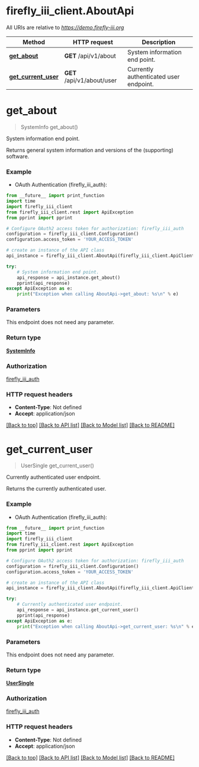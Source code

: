 # firefly_iii_client.AboutApi

All URIs are relative to *https://demo.firefly-iii.org*

Method | HTTP request | Description
------------- | ------------- | -------------
[**get_about**](AboutApi.md#get_about) | **GET** /api/v1/about | System information end point.
[**get_current_user**](AboutApi.md#get_current_user) | **GET** /api/v1/about/user | Currently authenticated user endpoint.


# **get_about**
> SystemInfo get_about()

System information end point.

Returns general system information and versions of the (supporting) software. 

### Example

* OAuth Authentication (firefly_iii_auth): 
```python
from __future__ import print_function
import time
import firefly_iii_client
from firefly_iii_client.rest import ApiException
from pprint import pprint

# Configure OAuth2 access token for authorization: firefly_iii_auth
configuration = firefly_iii_client.Configuration()
configuration.access_token = 'YOUR_ACCESS_TOKEN'

# create an instance of the API class
api_instance = firefly_iii_client.AboutApi(firefly_iii_client.ApiClient(configuration))

try:
    # System information end point.
    api_response = api_instance.get_about()
    pprint(api_response)
except ApiException as e:
    print("Exception when calling AboutApi->get_about: %s\n" % e)
```

### Parameters
This endpoint does not need any parameter.

### Return type

[**SystemInfo**](SystemInfo.md)

### Authorization

[firefly_iii_auth](../README.md#firefly_iii_auth)

### HTTP request headers

 - **Content-Type**: Not defined
 - **Accept**: application/json

[[Back to top]](#) [[Back to API list]](../README.md#documentation-for-api-endpoints) [[Back to Model list]](../README.md#documentation-for-models) [[Back to README]](../README.md)

# **get_current_user**
> UserSingle get_current_user()

Currently authenticated user endpoint.

Returns the currently authenticated user. 

### Example

* OAuth Authentication (firefly_iii_auth): 
```python
from __future__ import print_function
import time
import firefly_iii_client
from firefly_iii_client.rest import ApiException
from pprint import pprint

# Configure OAuth2 access token for authorization: firefly_iii_auth
configuration = firefly_iii_client.Configuration()
configuration.access_token = 'YOUR_ACCESS_TOKEN'

# create an instance of the API class
api_instance = firefly_iii_client.AboutApi(firefly_iii_client.ApiClient(configuration))

try:
    # Currently authenticated user endpoint.
    api_response = api_instance.get_current_user()
    pprint(api_response)
except ApiException as e:
    print("Exception when calling AboutApi->get_current_user: %s\n" % e)
```

### Parameters
This endpoint does not need any parameter.

### Return type

[**UserSingle**](UserSingle.md)

### Authorization

[firefly_iii_auth](../README.md#firefly_iii_auth)

### HTTP request headers

 - **Content-Type**: Not defined
 - **Accept**: application/json

[[Back to top]](#) [[Back to API list]](../README.md#documentation-for-api-endpoints) [[Back to Model list]](../README.md#documentation-for-models) [[Back to README]](../README.md)

